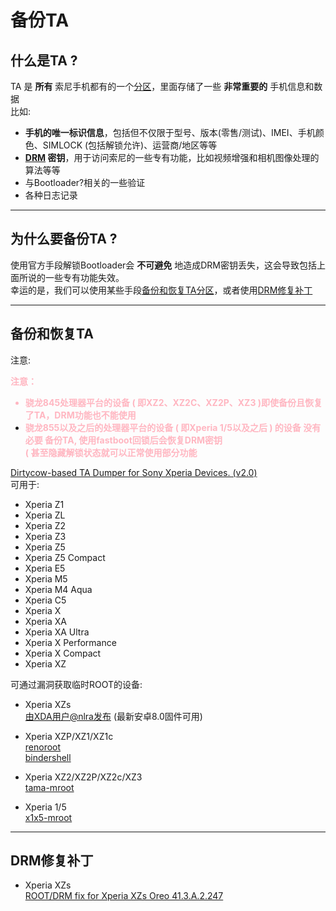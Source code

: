 # 备份TA

## 什么是TA ?

TA 是 **所有** 索尼手机都有的一个[分区](https://segmentfault.com/a/1190000021601415)，里面存储了一些 **非常重要的** 手机信息和数据  
比如:

* **手机的唯一标识信息**，包括但不仅限于型号、版本(零售/测试)、IMEI、手机颜色、SIMLOCK (包括解锁允许)、运营商/地区等等
* **[DRM](https://zh.wikipedia.org/wiki/%E6%95%B0%E5%AD%97%E7%89%88%E6%9D%83%E7%AE%A1%E7%90%86) 密钥**，用于访问索尼的一些专有功能，比如视频增强和相机图像处理的算法等等
* 与Bootloader?相关的一些验证
* 各种日志记录

----

## 为什么要备份TA ?

使用官方手段解锁Bootloader会 **不可避免** 地造成DRM密钥丢失，这会导致包括上面所说的一些专有功能失效。  
幸运的是，我们可以使用某些手段[备份和恢复TA分区](#备份和恢复ta)，或者使用[DRM修复补丁](#drm修复补丁)

----

## 备份和恢复TA

注意:


<font color=#FFB6C1 > <b> 注意：   
*  骁龙845处理器平台的设备 ( 即XZ2、XZ2C、XZ2P、XZ3 )即使备份且恢复了TA，DRM功能也不能使用  
*  骁龙855以及之后的处理器平台的设备 ( 即Xperia 1/5以及之后 ) 的设备 **没有必要** 备份TA, 使用fastboot回锁后会恢复DRM密钥  
( 甚至隐藏解锁状态就可以正常使用部分功能 </b> </font>

[Dirtycow-based TA Dumper for Sony Xperia Devices. (v2.0)](https://forum.xda-developers.com/t/universal-dirtycow-based-ta-backup-v2.3514236/)  
可用于:  

* Xperia Z1  
* Xperia ZL  
* Xperia Z2  
* Xperia Z3  
* Xperia Z5  
* Xperia Z5 Compact  
* Xperia E5  
* Xperia M5  
* Xperia M4 Aqua  
* Xperia C5  
* Xperia X  
* Xperia XA  
* Xperia XA Ultra  
* Xperia X Performance  
* Xperia X Compact  
* Xperia XZ  

可通过漏洞获取临时ROOT的设备:  

* Xperia XZs  
  [由XDA用户@nlra发布](https://forum.xda-developers.com/t/possible-way-to-backup-ta-drm-keys-maybe.4149145/post-85387751) (最新安卓8.0固件可用)

* Xperia XZP/XZ1/XZ1c  
  [renoroot](https://forum.xda-developers.com/t/xz1c-xz1-xzp-temp-root-exploit-to-backup-drm-keys-implemented.3795510/)  
  [bindershell](https://forum.xda-developers.com/t/xz1c-xz1-xzp-temp-root-exploit-via-cve-2019-2215-including-magisk-setup-locked-bl.4046641/)
* Xperia XZ2/XZ2P/XZ2c/XZ3  
  [tama-mroot](https://forum.xda-developers.com/t/xz2-xz2c-xz2p-xz3-temp-root-exploit-via-cve-2020-0041-including-magisk-setup.4099131/)
* Xperia 1/5  
  [x1x5-mroot](https://forum.xda-developers.com/t/xperia-1-5-temp-root-exploit-via-cve-2020-0041-including-magisk-setup.4146103/)

----

## DRM修复补丁

* Xperia XZs  
  [ROOT/DRM fix for Xperia XZs Oreo 41.3.A.2.247](https://forum.xda-developers.com/t/root-drm-fix-for-xperia-xzs-oreo-41-3-a-2-247.3726911/)